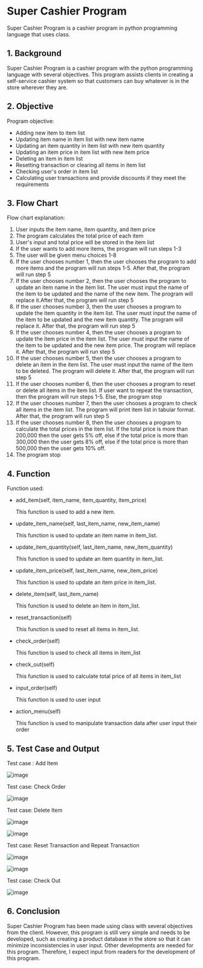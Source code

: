 # Super Cashier Program
Super Cashier Program is a cashier program in python programming language that uses class.

## **1. Background**
Super Cashier Program is a cashier program with the python programming language with several objectives. This program assists clients in creating a self-service         cashier system so that customers can buy whatever is in the store wherever they are.

## **2. Objective**
Program objective:
- Adding new item to item list
- Updating item name in item list with new item name
- Updating an item quantity in item list with new item quantity
- Updating an item price in item list with new item price
- Deleting an item in item list
- Resetting transaction or clearing all items in item list
- Checking user's order in item list
- Calculating user transactions and provide discounts if they meet the requirements

## **3. Flow Chart**
Flow chart explanation:
1. User inputs the item name, item quantity, and item price
2. The program calculates the total price of each item
3. User's input and total price will be stored in the item list
4. If the user wants to add more items, the program will run steps 1-3
5. The user will be given menu choices 1-8
6. If the user chooses number 1, then the user chooses the program to add more items and the program will run steps 1-5. After that, the program will run step 5 
7. If the user chooses number 2, then the user chooses the program to update an item name in the item list. The user must input the name of the item to be updated and the name of the new item. The program will replace it.After that, the program will run step 5
8. If the user chooses number 3, then the user chooses a program to update the item quantity in the item list. The user must input the name of the item to be updated and the new item quantity. The program will replace it. After that, the program will run step 5
9. If the user chooses number 4, then the user chooses a program to update the item price in the item list. The user must input the name of the item to be updated and the new item price. The program will replace it. After that, the program will run step 5
10. If the user chooses number 5, then the user chooses a program to delete an item in the item list. The user must input the name of the item to be deleted. The program will delete it. After that, the program will run step 5
11. If the user chooses number 6, then the user chooses a program to reset or delete all items in the item list. If user want to repeat the transaction, then the program will run steps 1-5. Else, the program stop
12. If the user chooses number 7, then the user chooses a program to check all items in the item list. The program will print item list in tabular format. After that, the program will run step 5
13. If the user chooses number 8, then the user chooses a program to calculate the total prices in the item list. If the total price is more than 200,000 then the user gets 5% off, else if the total price is more than 300,000 then the user gets 8% off, else if the total price is more than 500,000 then the user gets 10% off.
14. The program stop

## **4. Function**
Function used:
+ add_item(self, item_name, item_quantity, item_price)
  
  This function is used to add a new item.
+ update_item_name(self, last_item_name, new_item_name)
  
  This function is used to update an item name in item_list.
+ update_item_quantity(self, last_item_name, new_item_quantity)
  
  This function is used to update an item quantity in item_list.
+ update_item_price(self, last_item_name, new_item_price)
  
  This function is used to update an item price in item_list.
+ delete_item(self, last_item_name)
  
  This function is used to delete an item in item_list.
+ reset_transaction(self)
  
  This function is used to reset all items in item_list. 
+ check_order(self)
  
  This function is used to check all items in item_list
+ check_out(self)
  
  This function is used to calculate total price of all items in item_list
+ input_order(self)
  
  This function is used to user input
+ action_menu(self)
  
  This function is used to manipulate transaction data after user input their order

## **5. Test Case and Output**
Test case : Add Item

![image](https://user-images.githubusercontent.com/54068241/218323251-c9f68282-f707-487e-a9e4-8fd57ce59149.png)

Test case: Check Order

![image](https://user-images.githubusercontent.com/54068241/218323387-03792c20-7461-424c-aa4a-c6e3adb7ecdf.png)

Test case: Delete Item

![image](https://user-images.githubusercontent.com/54068241/218323428-8a013eda-7970-4061-9757-c0b3205253d5.png)

![image](https://user-images.githubusercontent.com/54068241/218323445-76e36157-804b-443c-a1d5-598c015ed834.png)

Test case: Reset Transaction and Repeat Transaction

![image](https://user-images.githubusercontent.com/54068241/218323485-c3d27852-8f71-40b9-83f2-e3c88eae6e9a.png)

![image](https://user-images.githubusercontent.com/54068241/218323523-61cbbbbb-684b-4ee1-b69f-956c4ceb35e2.png)

Test case: Check Out

![image](https://user-images.githubusercontent.com/54068241/218323544-fffe9333-3f66-467c-b9da-e183898435e4.png)

## **6. Conclusion**
Super Cashier Program has been made using class with several objectives from the client. However, this program is still very simple and needs to be developed, such as creating a product database in the store so that it can minimize inconsistencies in user input. Other developments are needed for this program. Therefore, I expect input from readers for the development of this program.
